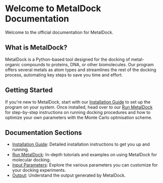# Welcome to MetalDock Documentation

Welcome to the official documentation for MetalDock.

## What is MetalDock?

MetalDock is a Python-based tool designed for the docking of metal-organic compounds to proteins, DNA, or other biomolecules. Our program offers several metals as atom types and streamlines the rest of the docking process, automating key steps to save you time and effort.

## Getting Started

If you're new to MetalDock, start with our [Installation Guide](installation.md) to set up the program on your system. Once installed, head over to our [Run MetalDock](run.md) for step-by-step instructions on running docking procedures and how to optimize your own parameters with the Monte Carlo optmisation scheme.

## Documentation Sections

- [Installation Guide](installation.md): Detailed installation instructions to get you up and running.
- [Run MetalDock](run.md): In-depth tutorials and examples on using MetalDock for molecular docking.
- [Input Parameters](input_parameters.md): Explore the various parameters you can customize for your docking experiments.
- [Output](output.md): Understand the output generated by MetalDock.
